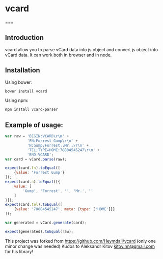 # vcard
===

## Introduction
vcard allow you to parse vCard data into js object and convert js object into vCard data.
It can work both in browser and in node.

## Installation
Using bower:
```sh
bower install vcard
```

Using npm:
```sh
npm install vcard-parser
```

## Example of usage:
```javascript
var raw = 'BEGIN:VCARD\r\n' +
          'FN:Forrest Gump\r\n' +
          'N:Gump;Forrest;;Mr.;\r\n' +
          'TEL;TYPE=HOME:78884545247\r\n' +
          'END:VCARD';
var card = vCard.parse(raw);

expect(card.fn).toEqual([
    {value: 'Forrest Gump'}
]);
expect(card.n).toEqual([{
    value: [
        'Gump', 'Forrest', '', 'Mr.', ''
    ]
}]);
expect(card.tel).toEqual([
    {value: '78884545247', meta: {type: ['HOME']}}
]);

var generated = vCard.generate(card);

expect(generated).toEqual(raw);
```

This project was forked from https://github.com/Heymdall/vcard
(only one minor change was needed)
Kudos to  Aleksandr Kitov <kitov.nn@gmail.com> for his library!
